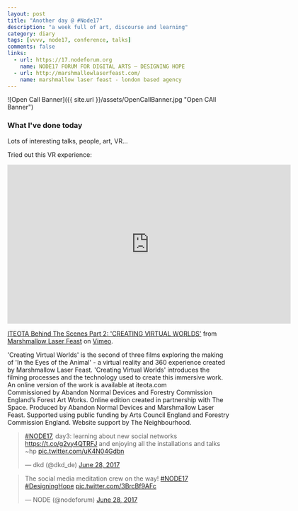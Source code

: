 ```yaml
---
layout: post
title: "Another day @ #Node17"
description: "a week full of art, discourse and learning"
category: diary
tags: [vvvv, node17, conference, talks]
comments: false
links:
  - url: https://17.nodeforum.org
    name: NODE17 FORUM FOR DIGITAL ARTS – DESIGNING HOPE
  - url: http://marshmallowlaserfeast.com/
    name: marshmallow laser feast - london based agency
---
```

![Open Call Banner]({{ site.url }}/assets/OpenCallBanner.jpg "Open CAll Banner")

### What I've done today

Lots of interesting talks, people, art, VR...

Tried out this VR experience:

<iframe src="https://player.vimeo.com/video/213658343" width="640" height="360" frameborder="0" webkitallowfullscreen mozallowfullscreen allowfullscreen></iframe>

<p><a href="https://vimeo.com/213658343">ITEOTA Behind The Scenes Part 2: &#039;CREATING VIRTUAL WORLDS&#039;</a> from <a href="https://vimeo.com/marshmallowlaserfeast">Marshmallow Laser Feast</a> on <a href="https://vimeo.com">Vimeo</a>.</p>

<p>&#039;Creating Virtual Worlds&#039; is the second of three films exploring the making of &#039;In the Eyes of the Animal&#039; - a virtual reality and 360 experience created by Marshmallow Laser Feast. &#039;Creating Virtual Worlds&#039; introduces the filming processes and the technology used to create this immersive work.<br />
An online version of the work is available at iteota.com<br />
Commissioned by Abandon Normal Devices and Forestry Commission England&rsquo;s Forest Art Works. Online edition created in partnership with The Space. Produced by Abandon Normal Devices and Marshmallow Laser Feast. Supported using public funding by Arts Council England and Forestry Commission England. Website support by The Neighbourhood.</p>

<blockquote class="twitter-tweet" data-lang="en"><p lang="en" dir="ltr"><a href="https://twitter.com/hashtag/NODE17?src=hash">#NODE17</a>, day3: learning about new social networks <a href="https://t.co/g2vy4QTRFJ">https://t.co/g2vy4QTRFJ</a> and enjoying all the installations and talks ~hp <a href="https://t.co/uK4N04Gdbn">pic.twitter.com/uK4N04Gdbn</a></p>&mdash; dkd (@dkd_de) <a href="https://twitter.com/dkd_de/status/880075662131855360">June 28, 2017</a></blockquote>
<script async src="//platform.twitter.com/widgets.js" charset="utf-8"></script>

<blockquote class="twitter-tweet" data-lang="en"><p lang="en" dir="ltr">The social media meditation crew on the way! <a href="https://twitter.com/hashtag/NODE17?src=hash">#NODE17</a> <a href="https://twitter.com/hashtag/DesigningHope?src=hash">#DesigningHope</a> <a href="https://t.co/3BrcBf9AFc">pic.twitter.com/3BrcBf9AFc</a></p>&mdash; NODE (@nodeforum) <a href="https://twitter.com/nodeforum/status/880035886452310016">June 28, 2017</a></blockquote>
<script async src="//platform.twitter.com/widgets.js" charset="utf-8"></script>


